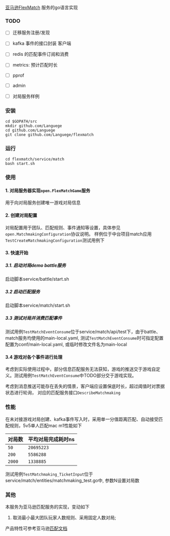 [亚马逊FlexMatch](https://docs.aws.amazon.com/zh_cn/gamelift/latest/flexmatchguide/match-intro.html) 服务的go语言实现

### TODO
- [ ] 迁移服务注册/发现

- [ ] kafka 事件的接口封装 客户端

- [ ] redis 的匹配事件订阅和消费

- [ ] metrics: 预计匹配时长

- [ ] pprof

- [ ] admin

- [ ] 对局服务样例





### 安装
```shell
cd $GOPATH/src
mkdir github.com/Languege
cd github.com/Languege
git clone github.com/Languege/flexmatch
```

### 运行
```shell
cd flexmatch/service/match
bash start.sh
```

### 使用
#### 1. 对局服务器实现`open.FlexMatchGame`服务
用于向对局服务创建唯一游戏对局信息

#### 2. 创建对局配置
对局配置用于团队、匹配规则、事件通知等设置，具体参见`open.MatchmakingConfiguration`协议说明。
样例位于中台项目match应用`TestCreateMatchmakingConfiguration`测试用例下

#### 3. 快速开始
##### 3.1. 启动对局demo battle服务
启动脚本service/battle/start.sh

##### 3.2 启动匹配服务
启动脚本service/match/start.sh

##### 3.3 测试对局并消费匹配事件
测试用例`TestMatchEventConsume`位于service/match/api/test下，由于battle、match服务均使用的main-local.yaml, 测试`TestMatchEventConsume`时可指定配置配置为conf/main-local.yaml, 或临时修改文件名为main-local

#### 3.4 游戏对各个事件进行处理
考虑到实际使用过程中，部分信息匹配服务无法获知，游戏的推送交于游戏自定义。测试用例`TestMatchEventConsume`中TODO部分交于游戏实现。

考虑到消息推送可能存在丢失的情景，客户端应设置保底时长，超过阈值时对票据状态进行轮询，
对应的匹配服务接口`DescribeMatchmaking`

### 性能
在未对接游戏对局创建、kafka事件写入时，采用单一分值距离匹配、自动接受匹配规则，5v5单人匹配mac m1性能如下


| 对局数 | 平均对局完成耗时ns |
| ------ | ------ |
| `50` | `20695223` |
| `200` | `5586288` |
|`2000`|`1338885`|

测试用例`TestMatchmaking_TicketInput`位于service/match/entities/matchmaking_test.go中, 参数N设置对局数

### 其他
本服务为亚马逊匹配服务的实现，变动如下
1. 取消最小最大团队玩家人数规则、采用固定人数对局;

产品特性可参考亚马逊[匹配文档](https://docs.aws.amazon.com/zh_cn/gamelift/latest/flexmatchguide/match-client.html#match-client-track)




